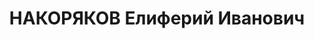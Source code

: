 ---
title: НАКОРЯКОВ Елиферий Иванович
description: "- расстрелян 1937, с 07.1917 член РСДРП(б) Послужной список 1929 - 1930\t\
  \ ответственный секретарь Амурского окружного комитета ВКП(б) 1935 - 8.1937\t директор\
  \ Одесского строительного института 12.08.1937\t арестован"
---